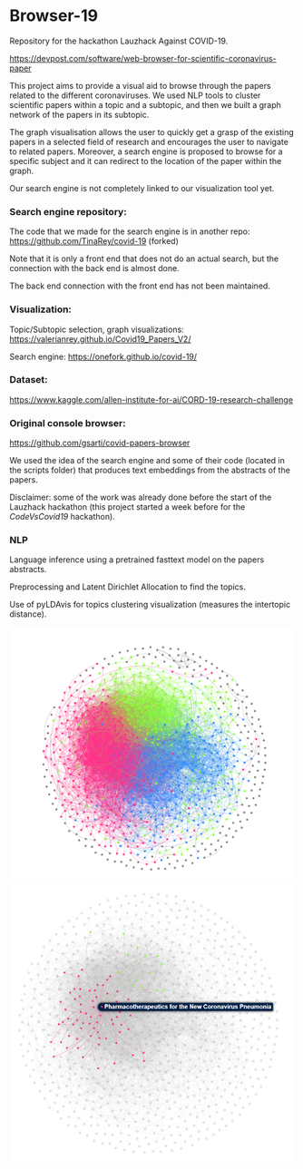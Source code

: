 # Browser-19
Repository for the hackathon Lauzhack Against COVID-19. 

https://devpost.com/software/web-browser-for-scientific-coronavirus-paper

This project aims to provide a visual aid to browse through the papers related to the different coronaviruses. We used NLP tools to cluster scientific papers within a topic and a subtopic, and then we built a graph network of the papers in its subtopic.

The graph visualisation allows the user to quickly get a grasp of the existing papers in a selected field of research and encourages the user to navigate to related papers.
Moreover, a search engine is proposed to browse for a specific subject and it can redirect to the location of the paper within the graph.

Our search engine is not completely linked to our visualization tool yet.

### Search engine repository:
The code that we made for the search engine is in another repo: https://github.com/TinaRey/covid-19 (forked)

Note that it is only a front end that does not do an actual search, but the connection with the back end is almost done.

The back end connection with the front end has not been maintained.

### Visualization:
Topic/Subtopic selection, graph visualizations: https://valerianrey.github.io/Covid19_Papers_V2/

Search engine: https://onefork.github.io/covid-19/

### Dataset: 
https://www.kaggle.com/allen-institute-for-ai/CORD-19-research-challenge

### Original console browser: 
https://github.com/gsarti/covid-papers-browser

We used the idea of the search engine and some of their code (located in the scripts folder) that produces text embeddings from the abstracts of the papers.

Disclaimer: some of the work was already done before the start of the Lauzhack hackathon (this project started a week before for the *CodeVsCovid19* hackathon).
### NLP
Language inference using a pretrained fasttext model on the papers abstracts.

Preprocessing and Latent Dirichlet Allocation to find the topics. 

Use of pyLDAvis for topics clustering visualization (measures the intertopic distance).

![Graph full](images/full_graph.png)
![Graph selection](images/selected_graph.png)
